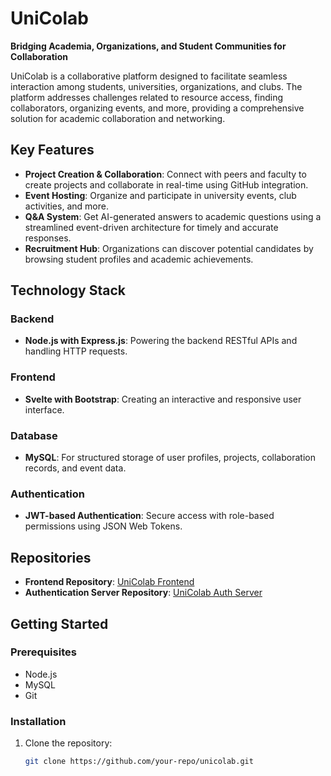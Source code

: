 # UniColab

**Bridging Academia, Organizations, and Student Communities for Collaboration**

UniColab is a collaborative platform designed to facilitate seamless interaction among students, universities, organizations, and clubs. The platform addresses challenges related to resource access, finding collaborators, organizing events, and more, providing a comprehensive solution for academic collaboration and networking.

## Key Features

- **Project Creation & Collaboration**: Connect with peers and faculty to create projects and collaborate in real-time using GitHub integration.
- **Event Hosting**: Organize and participate in university events, club activities, and more.
- **Q&A System**: Get AI-generated answers to academic questions using a streamlined event-driven architecture for timely and accurate responses.
- **Recruitment Hub**: Organizations can discover potential candidates by browsing student profiles and academic achievements.

## Technology Stack

### Backend
- **Node.js with Express.js**: Powering the backend RESTful APIs and handling HTTP requests.

### Frontend
- **Svelte with Bootstrap**: Creating an interactive and responsive user interface.
  
### Database
- **MySQL**: For structured storage of user profiles, projects, collaboration records, and event data.

### Authentication
- **JWT-based Authentication**: Secure access with role-based permissions using JSON Web Tokens.

## Repositories

- **Frontend Repository**: [UniColab Frontend](https://github.com/your-frontend-repo)
- **Authentication Server Repository**: [UniColab Auth Server](https://github.com/your-auth-server-repo)

## Getting Started

### Prerequisites
- Node.js
- MySQL
- Git

### Installation

1. Clone the repository:
   ```bash
   git clone https://github.com/your-repo/unicolab.git
